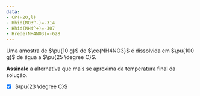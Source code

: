 ```yaml
---
data:
- CP(H2O,l)
- Hhid(NO3^-)=-314
- Hhid(NH4^+)=-307
- Hrede(NH4NO3)=-628
---
```


Uma amostra de $\pu{10 g}$ de $\ce{NH4NO3}$ é dissolvida em $\pu{100 g}$ de água a $\pu{25 \degree C}$.

**Assinale** a alternativa que mais se aproxima da temperatura final da solução.

- [x] $\pu{23 \degree C}$

